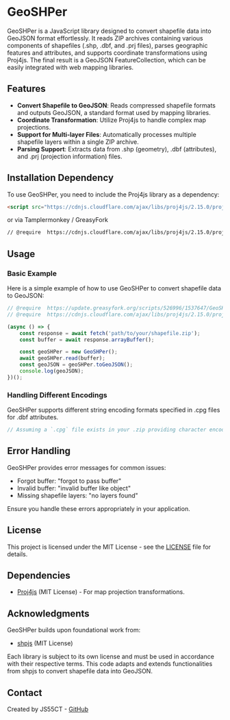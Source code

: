 # GeoSHPer

GeoSHPer is a JavaScript library designed to convert shapefile data into GeoJSON format effortlessly. It reads ZIP archives containing various components of shapefiles (.shp, .dbf, and .prj files), parses geographic features and attributes, and supports coordinate transformations using Proj4js. The final result is a GeoJSON FeatureCollection, which can be easily integrated with web mapping libraries.

## Features

- **Convert Shapefile to GeoJSON**: Reads compressed shapefile formats and outputs GeoJSON, a standard format used by mapping libraries.
- **Coordinate Transformation**: Utilize Proj4js to handle complex map projections.
- **Support for Multi-layer Files**: Automatically processes multiple shapefile layers within a single ZIP archive.
- **Parsing Support**: Extracts data from .shp (geometry), .dbf (attributes), and .prj (projection information) files.

## Installation Dependency

To use GeoSHPer, you need to include the Proj4js library as a dependency:

```html
<script src="https://cdnjs.cloudflare.com/ajax/libs/proj4js/2.15.0/proj4-src.js"></script>
```
or via Tamplermonkey / GreasyFork

```html
// @require  https://cdnjs.cloudflare.com/ajax/libs/proj4js/2.15.0/proj4-src.js
```

## Usage

### Basic Example

Here is a simple example of how to use GeoSHPer to convert shapefile data to GeoJSON:

```javascript
// @require  https://update.greasyfork.org/scripts/526996/1537647/GeoSHPer.js
// @require  https://cdnjs.cloudflare.com/ajax/libs/proj4js/2.15.0/proj4-src.js

(async () => {
    const response = await fetch('path/to/your/shapefile.zip');
    const buffer = await response.arrayBuffer();

    const geoSHPer = new GeoSHPer();
    await geoSHPer.read(buffer);
    const geoJSON = geoSHPer.toGeoJSON();
    console.log(geoJSON);
})();
```

### Handling Different Encodings

GeoSHPer supports different string encoding formats specified in .cpg files for .dbf attributes.

```javascript
// Assuming a `.cpg` file exists in your .zip providing character encoding details.
```

## Error Handling

GeoSHPer provides error messages for common issues:
- Forgot buffer: "forgot to pass buffer"
- Invalid buffer: "invalid buffer like object"
- Missing shapefile layers: "no layers found"

Ensure you handle these errors appropriately in your application.

## License

This project is licensed under the MIT License - see the [LICENSE](LICENSE) file for details.

## Dependencies

- [Proj4js](http://proj4js.org/) (MIT License) - For map projection transformations.

## Acknowledgments

GeoSHPer builds upon foundational work from:
- [shpjs](https://github.com/calvinmetcalf/shapefile-js) (MIT License)

Each library is subject to its own license and must be used in accordance with their respective terms. This code adapts and extends functionalities from shpjs to convert shapefile data into GeoJSON.


## Contact

Created by JS55CT - [GitHub](https://github.com/JS55CT)
